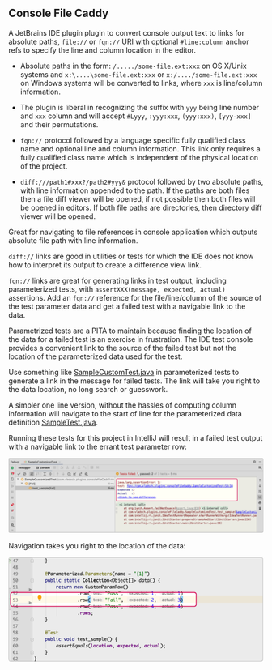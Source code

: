 ## Console File Caddy

A JetBrains IDE plugin plugin to convert console output text to links for absolute paths,
`file://` or `fqn://` URI with optional `#line:column` anchor refs to specify the line and
column location in the editor.

* Absolute paths in the form: `/...../some-file.ext:xxx` on OS X/Unix systems and
  `x:\....\some-file.ext:xxx` or `x:/..../some-file.ext:xxx` on Windows systems will be
  converted to links, where `xxx` is line/column information.

* The plugin is liberal in recognizing the suffix with `yyy` being line number and `xxx` column
  and will accept `#Lyyy`, `:yyy:xxx`, `(yyy:xxx)`, `[yyy-xxx]` and their permutations.

* `fqn://` protocol followed by a language specific fully qualified class name and optional line
  and column information. This link only requires a fully qualified class name which is
  independent of the physical location of the project.

* `diff:///path1#xxx?/path2#yyy&` protocol followed by two absolute paths, with line information
  appended to the path. If the paths are both files then a file diff viewer will be opened, if
  not possible then both files will be opened in editors. If both file paths are directories,
  then directory diff viewer will be opened.

Great for navigating to file references in console application which outputs absolute file path
with line information.

`diff://` links are good in utilities or tests for which the IDE does not know how to interpret
its output to create a difference view link.

`fqn://` links are great for generating links in test output, including parameterized tests,
with `assertXXX(message, expected, actual)` assertions. Add an `fqn://` reference for the
file/line/column of the source of the test parameter data and get a failed test with a navigable
link to the data.

Parametrized tests are a PITA to maintain because finding the location of the data for a failed
test is an exercise in frustration. The IDE test console provides a convenient link to the
source of the failed test but not the location of the parameterized data used for the test.

Use something like
[SampleCustomTest.java](src/test/java/com/vladsch/plugins/consolefilecaddy/SampleCustomizedTest.java) in
parameterized tests to generate a link in the message for failed tests. The link will take you
right to the data location, no long search or guesswork.

A simpler one line version, without the hassles of computing column information will navigate to
the start of line for the parameterized data definition
[SampleTest.java](src/test/java/com/vladsch/plugins/consolefilecaddy/SampleTest.java).

Running these tests for this project in IntelliJ will result in a failed test output with a
navigable link to the errant test parameter row:

![ScreenShot_TestResults](assets/images/ScreenShot_TestResults.png)

Navigation takes you right to the location of the data:

![ScreenShot_NavigatedLink](assets/images/ScreenShot_NavigatedLink.png)

